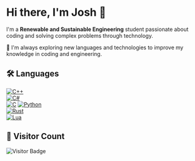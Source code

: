 # Hi there, I'm Josh 👋

I'm a **Renewable and Sustainable Engineering** student passionate about coding and solving complex problems through technology.

🌱 I'm always exploring new languages and technologies to improve my knowledge in coding and engineering.

## 🛠️ Languages

[![C++](https://img.shields.io/badge/-C%2B%2B-00599C?style=flat-square&logo=c%2B%2B&logoColor=white)](https://isocpp.org/)  
[![C#](https://img.shields.io/badge/-C%23-68217A?style=flat-square&logo=csharp&logoColor=white)](https://learn.microsoft.com/en-us/dotnet/csharp/)  
[![C](https://img.shields.io/badge/-C-00599C?style=flat-square&logo=c&logoColor=white)](https://en.wikipedia.org/wiki/C_(programming_language))  
[![Python](https://img.shields.io/badge/-Python-3776AB?style=flat-square&logo=python&logoColor=white)](https://www.python.org/)  
[![Rust](https://img.shields.io/badge/-Rust-000000?style=flat-square&logo=rust&logoColor=white)](https://www.rust-lang.org/)  
[![Lua](https://img.shields.io/badge/-Lua-2C2D72?style=flat-square&logo=lua&logoColor=white)](https://www.lua.org/)

## 👀 Visitor Count

![Visitor Badge](https://visitor-badge.laobi.icu/badge?page_id=jshbarker.jshbarker)
